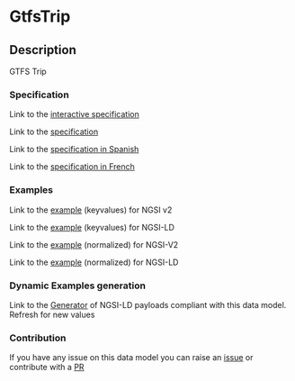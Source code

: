 # GtfsTrip

## Description 

GTFS Trip
### Specification

Link to the [interactive specification](https://swagger.lab.fiware.org/?url=https://smart-data-models.github.io/dataModel.UrbanMobility/GtfsTrip/swagger.yaml)

Link to the [specification](https://smart-data-models.github.io/dataModel.UrbanMobility/GtfsTrip/doc/spec.md)

Link to the [specification in Spanish](https://smart-data-models.github.io/dataModel.UrbanMobility/GtfsTrip/doc/spec_ES.md)

Link to the [specification in French](https://smart-data-models.github.io/dataModel.UrbanMobility/GtfsTrip/doc/spec_FR.md)
### Examples

Link to the [example](https://smart-data-models.github.io/dataModel.UrbanMobility/GtfsTrip/examples/example.json) (keyvalues) for NGSI v2

Link to the [example](https://smart-data-models.github.io/dataModel.UrbanMobility/GtfsTrip/examples/example.jsonld) (keyvalues) for NGSI-LD

Link to the [example](https://smart-data-models.github.io/dataModel.UrbanMobility/GtfsTrip/examples/example-normalized.json) (normalized) for NGSI-V2

Link to the [example](https://smart-data-models.github.io/dataModel.UrbanMobility/GtfsTrip/examples/example-normalized.jsonld) (normalized) for NGSI-LD
### Dynamic Examples generation

Link to the [Generator](https://smartdatamodels.org/extra/ngsi-ld_generator_v0.91.php?schemaUrl=https://raw.githubusercontent.com/smart-data-models/dataModel.UrbanMobility/master/GtfsTrip/schema.json&email=info@smartdatamodels.org) of NGSI-LD payloads compliant with this data model. Refresh for new values
### Contribution

 If you have any issue on this data model you can raise an [issue](https://github.com/smart-data-models/dataModel.UrbanMobility/issues)  or contribute with a [PR](https://github.com/smart-data-models/dataModel.UrbanMobility/pulls)